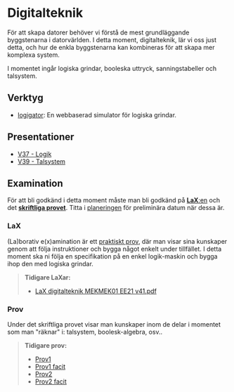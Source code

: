 # Digitalteknik

För att skapa datorer behöver vi förstå de mest grundläggande byggstenarna i datorvärlden. I detta moment, digitalteknik, lär vi oss just detta, och hur de enkla byggstenarna kan kombineras för att skapa mer komplexa system.

I momentet ingår logiska grindar, booleska uttryck, sanningstabeller och talsystem.

## Verktyg
- <a href="https://logigator.com/editor/" target="_blank">logigator</a>: En webbaserad simulator för logiska grindar.

## Presentationer
- [V37 - Logik](<MEKMEK01 v37 - logik.pdf>)
- [V39 - Talsystem](<MEKMEK01 v39 - talsystem.pdf>)

## Examination

För att bli godkänd i detta moment måste man bli godkänd på [**LaX**:en](#lax) och det [**skriftliga provet**](#prov). Titta i [planeringen](/#planering) för preliminära datum när dessa är.

### LaX

(La)borativ e(x)amination är ett <u>praktiskt prov</u>, där man visar sina kunskaper genom att följa instruktioner och bygga något enkelt under tillfället. I detta moment ska ni följa en specifikation på en enkel logik-maskin och bygga ihop den med logiska grindar.

> **Tidigare LaXar:**
> - [LaX digitalteknik MEKMEK01 EE21 v41.pdf](<LaX digitalteknik MEKMEK01 EE21 v41.pdf>)


### Prov
Under det skriftliga provet visar man kunskaper inom de delar i momentet som man "räknar" i: talsystem, boolesk-algebra, osv..

> **Tidigare prov:**  
> - [Prov1](<Prov digitalteknik MEKMEK01 EE21.pdf>)  
> - [Prov1 facit](<Prov digitalteknik MEKMEK01 EE21 v43 FACIT.pdf>)
> - [Prov2](<Prov2 digitalteknik MEKMEK01 EE21.pdf>)
> - [Prov2 facit](<Prov2 FACIT digitalteknik MEKMEK01 EE21 v43.pdf>)

